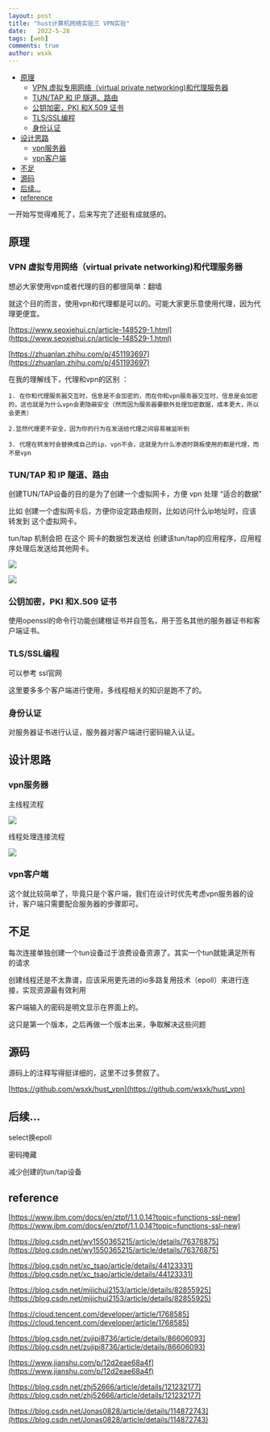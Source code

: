 ```yaml
---
layout: post
title: "hust计算机网络实验三 VPN实验"
date:   2022-5-28
tags: [web]
comments: true
author: wsxk
---
```


- [原理](#原理)
  - [VPN 虚拟专用网络（virtual private networking)和代理服务器](#vpn-虚拟专用网络virtual-private-networking和代理服务器)
  - [TUN/TAP 和 IP 隧道、路由](#tuntap-和-ip-隧道路由)
  - [公钥加密，PKI 和X.509 证书](#公钥加密pki-和x509-证书)
  - [TLS/SSL编程](#tlsssl编程)
  - [身份认证](#身份认证)
- [设计思路](#设计思路)
  - [vpn服务器](#vpn服务器)
  - [vpn客户端](#vpn客户端)
- [不足](#不足)
- [源码](#源码)
- [后续...](#后续)
- [reference](#reference)

一开始写觉得难死了，后来写完了还挺有成就感的。

## 原理

### VPN 虚拟专用网络（virtual private networking)和代理服务器

想必大家使用vpn或者代理的目的都很简单：翻墙

就这个目的而言，使用vpn和代理都是可以的。可能大家更乐意使用代理，因为代理更便宜。

[https://www.seoxiehui.cn/article-148529-1.html](https://www.seoxiehui.cn/article-148529-1.html)

[https://zhuanlan.zhihu.com/p/451193697](https://zhuanlan.zhihu.com/p/451193697)


在我的理解线下，代理和vpn的区别 ：

    1. 在你和代理服务器交互时，信息是不会加密的，而在你和vpn服务器交互时，信息是会加密的，这也就是为什么vpn会更隐蔽安全（然而因为服务器要额外处理加密数据，成本更大，所以会更贵）

    2.显然代理更不安全，因为你的行为在发送给代理之间容易被监听到

    3. 代理在转发时会替换成自己的ip，vpn不会，这就是为什么渗透时跳板使用的都是代理，而不是vpn


### TUN/TAP 和 IP 隧道、路由

创建TUN/TAP设备的目的是为了创建一个虚拟网卡，方便 vpn 处理 “适合的数据”

比如 创建一个虚拟网卡后，方便你设定路由规则，比如访问什么ip地址时，应该转发到 这个虚拟网卡。 

tun/tap 机制会把 在这个 网卡的数据包发送给 创建该tun/tap的应用程序，应用程序处理后发送给其他网卡。

![](https://raw.githubusercontent.com/wsxk/wsxk_pictures/main/2022-5-28-%E8%AE%A1%E7%AE%97%E6%9C%BA%E7%BD%91%E7%BB%9C%E5%AE%9E%E9%AA%8C%E4%B8%89/20220528171755.png)

![](https://raw.githubusercontent.com/wsxk/wsxk_pictures/main/2022-5-28-%E8%AE%A1%E7%AE%97%E6%9C%BA%E7%BD%91%E7%BB%9C%E5%AE%9E%E9%AA%8C%E4%B8%89/20220528171814.png)

### 公钥加密，PKI 和X.509 证书 

使用openssl的命令行功能创建根证书并自签名，用于签名其他的服务器证书和客户端证书。

### TLS/SSL编程 

可以参考 ssl官网

这里要多多个客户端进行使用，多线程相关的知识是跑不了的。

### 身份认证

对服务器证书进行认证，服务器对客户端进行密码输入认证。

## 设计思路

### vpn服务器

主线程流程

![](https://raw.githubusercontent.com/wsxk/wsxk_pictures/main/2022-5-28-%E8%AE%A1%E7%AE%97%E6%9C%BA%E7%BD%91%E7%BB%9C%E5%AE%9E%E9%AA%8C%E4%B8%89/1.png)

线程处理连接流程

![](https://raw.githubusercontent.com/wsxk/wsxk_pictures/main/2022-5-28-%E8%AE%A1%E7%AE%97%E6%9C%BA%E7%BD%91%E7%BB%9C%E5%AE%9E%E9%AA%8C%E4%B8%89/2.jpg)

### vpn客户端

这个就比较简单了，毕竟只是个客户端，我们在设计时优先考虑vpn服务器的设计，客户端只需要配合服务器的步骤即可。

## 不足

每次连接单独创建一个tun设备过于浪费设备资源了。其实一个tun就能满足所有的请求

创建线程还是不太靠谱，应该采用更先进的io多路复用技术（epoll）来进行连接，实现资源最有效利用

客户端输入的密码是明文显示在界面上的。

这只是第一个版本，之后再做一个版本出来，争取解决这些问题


## 源码

源码上的注释写得挺详细的，这里不过多赘叙了。

[https://github.com/wsxk/hust_vpn](https://github.com/wsxk/hust_vpn)

## 后续...

select换epoll

密码掩藏

减少创建的tun/tap设备

## reference

[https://www.ibm.com/docs/en/ztpf/1.1.0.14?topic=functions-ssl-new](https://www.ibm.com/docs/en/ztpf/1.1.0.14?topic=functions-ssl-new)

[https://blog.csdn.net/wy1550365215/article/details/76376875](https://blog.csdn.net/wy1550365215/article/details/76376875)

[https://blog.csdn.net/xc_tsao/article/details/44123331](https://blog.csdn.net/xc_tsao/article/details/44123331)

[https://blog.csdn.net/mijichui2153/article/details/82855925](https://blog.csdn.net/mijichui2153/article/details/82855925)

[https://cloud.tencent.com/developer/article/1768585](https://cloud.tencent.com/developer/article/1768585)

[https://blog.csdn.net/zujipi8736/article/details/86606093](https://blog.csdn.net/zujipi8736/article/details/86606093)

[https://www.jianshu.com/p/12d2eae68a4f](https://www.jianshu.com/p/12d2eae68a4f)

[https://blog.csdn.net/zhj52666/article/details/121232177](https://blog.csdn.net/zhj52666/article/details/121232177)

[https://blog.csdn.net/Jonas0828/article/details/114872743](https://blog.csdn.net/Jonas0828/article/details/114872743)


